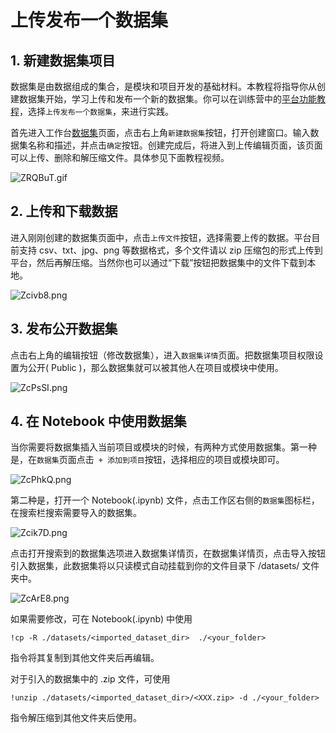 # 上传发布一个数据集

## 1. 新建数据集项目
数据集是由数据组成的集合，是模块和项目开发的基础材料。本教程将指导你从创建数据集开始，学习上传和发布一个新的数据集。你可以在训练营中的[平台功能教程](http://www.momodel.cn:8899/classroom/class?id=5c5696cd1afd9458d456bf54&type=doc)，选择`上传发布一个数据集`，来进行实践。

首先进入工作台[数据集](https://momodel.cn/workspace?tab=dataset)页面，点击右上角`新建数据集`按钮，打开创建窗口。输入数据集名称和描述，并点击`确定`按钮。创建完成后，将进入到上传编辑页面，该页面可以上传、删除和解压缩文件。具体参见下面教程视频。

![ZRQBuT.gif](https://s2.ax1x.com/2019/07/11/ZRQBuT.gif)

## 2. 上传和下载数据
进入刚刚创建的数据集页面中，点击`上传文件`按钮，选择需要上传的数据。平台目前支持 csv、txt、jpg、png 等数据格式，多个文件请以 zip 压缩包的形式上传到平台，然后再解压缩。当然你也可以通过“下载”按钮把数据集中的文件下载到本地。

![Zcivb8.png](https://s2.ax1x.com/2019/07/10/Zcivb8.png)

## 3. 发布公开数据集
点击右上角的编辑按钮（修改数据集），进入`数据集详情`页面。把数据集项目权限设置为公开( Public )，那么数据集就可以被其他人在项目或模块中使用。

![ZcPsSI.png](https://s2.ax1x.com/2019/07/10/ZcPsSI.png)

## 4. 在 Notebook 中使用数据集
当你需要将数据集插入当前项目或模块的时候，有两种方式使用数据集。第一种是，在`数据集`页面点击` + 添加到项目`按钮，选择相应的项目或模块即可。

![ZcPhkQ.png](https://s2.ax1x.com/2019/07/10/ZcPhkQ.png)

第二种是，打开一个 Notebook(.ipynb) 文件，点击工作区右侧的`数据集`图标栏，在搜索栏搜索需要导入的数据集。

![Zcik7D.png](https://s2.ax1x.com/2019/07/10/Zcik7D.png)

点击打开搜索到的数据集选项进入数据集详情页，在数据集详情页，点击导入按钮引入数据集，此数据集将以只读模式自动挂载到你的文件目录下 /datasets/<dataset name> 文件夹中。
 
![ZcArE8.png](https://s2.ax1x.com/2019/07/10/ZcArE8.png)

如果需要修改，可在 Notebook(.ipynb) 中使用
 
 `!cp -R ./datasets/<imported_dataset_dir>  ./<your_folder>`
 
 指令将其复制到其他文件夹后再编辑。
 
 对于引入的数据集中的 .zip 文件，可使用

`!unzip ./datasets/<imported_dataset_dir>/<XXX.zip> -d ./<your_folder>`

指令解压缩到其他文件夹后使用。
